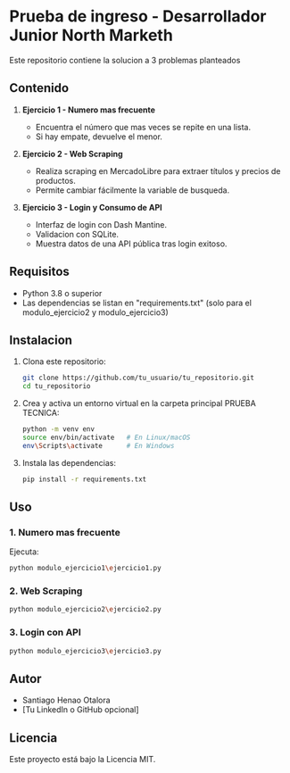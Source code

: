 #  Prueba de ingreso - Desarrollador Junior North Marketh

Este repositorio contiene la solucion a 3 problemas planteados

## Contenido

1. **Ejercicio 1 - Numero mas frecuente**
   - Encuentra el número que mas veces se repite en una lista.
   - Si hay empate, devuelve el menor.

2. **Ejercicio 2 - Web Scraping**
   - Realiza scraping en MercadoLibre para extraer títulos y precios de productos.
   - Permite cambiar fácilmente la variable de busqueda.

3. **Ejercicio 3 - Login y Consumo de API**
   - Interfaz de login con Dash Mantine.
   - Validacion con SQLite.
   - Muestra datos de una API pública tras login exitoso.

## Requisitos

- Python 3.8 o superior
- Las dependencias se listan en "requirements.txt" (solo para el modulo_ejercicio2 y modulo_ejercicio3)

## Instalacion

1. Clona este repositorio:

   ```bash
   git clone https://github.com/tu_usuario/tu_repositorio.git
   cd tu_repositorio
   ```

2. Crea y activa un entorno virtual en la carpeta principal PRUEBA TECNICA:

   ```bash
   python -m venv env
   source env/bin/activate   # En Linux/macOS
   env\Scripts\activate      # En Windows
   ```

3. Instala las dependencias:

   ```bash
   pip install -r requirements.txt
   ```

## Uso

### 1. Numero mas frecuente
Ejecuta:

```bash
python modulo_ejercicio1\ejercicio1.py
```

### 2. Web Scraping

```bash
python modulo_ejercicio2\ejercicio2.py
```

### 3. Login con API

```bash
python modulo_ejercicio3\ejercicio3.py
```

## Autor

- Santiago Henao Otalora
- [Tu LinkedIn o GitHub opcional]

## Licencia

Este proyecto está bajo la Licencia MIT.
